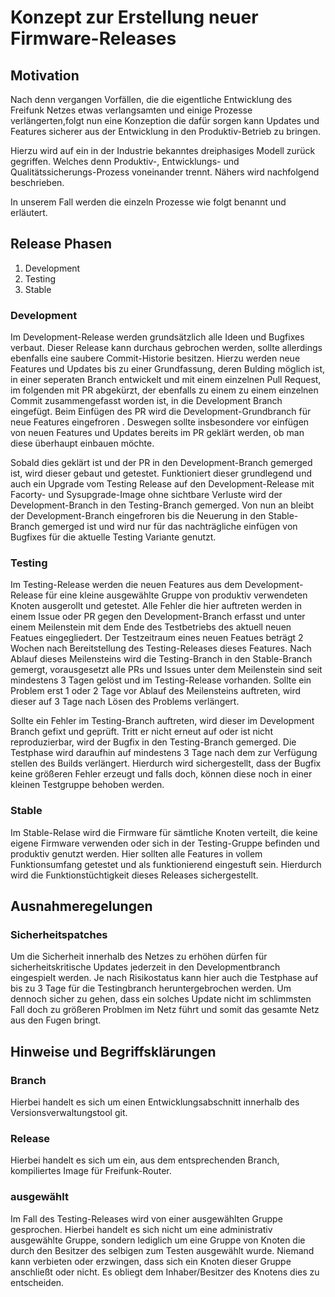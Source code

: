 # Konzept zur Erstellung neuer Firmware-Releases

## Motivation
Nach denn vergangen Vorfällen, die die eigentliche Entwicklung des Freifunk Netzes etwas verlangsamten 
und einige Prozesse verlängerten,folgt nun eine Konzeption die dafür sorgen kann Updates und Features 
sicherer aus der Entwicklung in den Produktiv-Betrieb zu bringen.

Hierzu wird auf ein in der Industrie bekanntes dreiphasiges Modell zurück gegriffen. 
Welches denn Produktiv-, Entwicklungs- und Qualitätssicherungs-Prozess voneinander trennt. 
Nähers wird nachfolgend beschrieben.

In unserem Fall werden die einzeln Prozesse wie folgt benannt und erläutert.
## Release Phasen
1. Development
2. Testing
3. Stable


### Development
Im Development-Release werden grundsätzlich alle Ideen und Bugfixes verbaut. Dieser Release kann durchaus gebrochen werden, sollte allerdings ebenfalls eine saubere Commit-Historie besitzen. 
Hierzu werden neue Features und Updates bis zu einer Grundfassung, deren Bulding möglich ist, 
in einer seperaten Branch entwickelt und mit einem einzelnen Pull Request, im folgenden mit PR 
abgekürzt, der ebenfalls zu einem zu einem einzelnen Commit zusammengefasst worden ist, in die 
Development Branch eingefügt. Beim Einfügen des PR wird die Development-Grundbranch für neue 
Features eingefroren . Deswegen sollte insbesondere vor einfügen von neuen Features und Updates 
bereits im PR geklärt werden, ob man diese überhaupt einbauen möchte.

Sobald dies geklärt ist und der PR in den Development-Branch gemerged ist, wird dieser gebaut und 
getestet. Funktioniert dieser grundlegend und auch ein Upgrade vom Testing Release auf den 
Development-Release mit Facorty- und Sysupgrade-Image ohne sichtbare Verluste wird der 
Development-Branch in den Testing-Branch gemerged. Von nun an bleibt der Development-Branch 
eingefroren bis die Neuerung in den Stable-Branch gemerged ist und wird nur für das nachträgliche einfügen von Bugfixes für die aktuelle Testing Variante genutzt.



### Testing
Im Testing-Release werden die neuen Features aus dem Development-Release für eine kleine ausgewählte 
Gruppe von produktiv verwendeten Knoten ausgerollt und getestet. Alle Fehler die hier auftreten 
werden in einem Issue oder PR gegen den Development-Branch erfasst und unter einem Meilenstein mit 
dem Ende des Testbetriebs des aktuell neuen Featues eingegliedert. Der Testzeitraum eines neuen 
Featues beträgt 2 Wochen nach Bereitstellung des Testing-Releases dieses Features. Nach Ablauf 
dieses Meilensteins wird die Testing-Branch in den Stable-Branch gemergt, vorausgesetzt alle PRs und 
Issues unter dem Meilenstein sind seit mindestens 3 Tagen gelöst und im Testing-Release vorhanden. 
Sollte ein Problem erst 1 oder 2 Tage vor Ablauf des Meilensteins auftreten, wird dieser auf 3 Tage 
nach Lösen des Problems verlängert.

Sollte ein Fehler im Testing-Branch auftreten, wird dieser im Development Branch gefixt und geprüft. 
Tritt er nicht erneut auf oder ist nicht reproduzierbar, wird der Bugfix in den Testing-Branch 
gemerged. Die Testphase wird daraufhin auf mindestens 3 Tage nach dem zur Verfügung stellen des Builds verlängert. Hierdurch wird sichergestellt, dass der Bugfix keine größeren Fehler erzeugt und 
falls doch, können diese noch in einer kleinen Testgruppe behoben werden.

### Stable
Im Stable-Relase wird die Firmware für sämtliche Knoten verteilt, die keine eigene Firmware 
verwenden oder sich in der Testing-Gruppe befinden und produktiv genutzt werden. Hier sollten alle 
Features in vollem Funktionsumfang getestet und als funktionierend eingestuft sein. 
Hierdurch wird die Funktionstüchtigkeit dieses Releases sichergestellt.


## Ausnahmeregelungen
### Sicherheitspatches
Um die Sicherheit innerhalb des Netzes zu erhöhen dürfen für sicherheitskritische Updates jederzeit 
in den Developmentbranch eingespielt werden. Je nach Risikostatus kann hier auch die Testphase auf 
bis zu 3 Tage für die Testingbranch heruntergebrochen werden. Um dennoch sicher zu gehen, dass ein 
solches Update nicht im schlimmsten Fall doch zu größeren Problmen im Netz führt und somit das 
gesamte Netz aus den Fugen bringt.

## Hinweise und Begriffsklärungen
### Branch
Hierbei handelt es sich um einen Entwicklungsabschnitt innerhalb des Versionsverwaltungstool git.

### Release
Hierbei handelt es sich um ein, aus dem entsprechenden Branch, kompiliertes Image für Freifunk-Router.

### ausgewählt
Im Fall des Testing-Releases wird von einer ausgewählten Gruppe gesprochen. Hierbei handelt es sich nicht um eine administrativ ausgewählte Gruppe, sondern lediglich um eine Gruppe von Knoten die durch den Besitzer des selbigen zum Testen ausgewählt wurde. Niemand kann verbieten oder erzwingen, dass sich ein Knoten dieser Gruppe anschließt oder nicht. Es obliegt dem Inhaber/Besitzer des Knotens dies zu entscheiden.